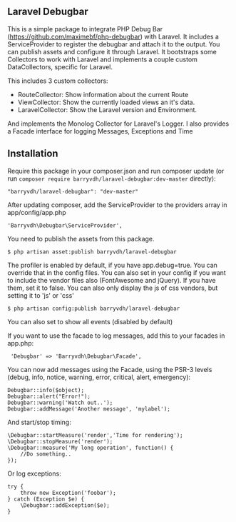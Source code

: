 ## Laravel Debugbar

This is a simple package to integrate PHP Debug Bar (https://github.com/maximebf/php-debugbar) with Laravel.
It includes a ServiceProvider to register the debugbar and attach it to the output. You can publish assets and configure it through Laravel.
It bootstraps some Collectors to work with Laravel and implements a couple custom DataCollectors, specific for Laravel.

This includes 3 custom collectors:
 - RouteCollector: Show information about the current Route
 - ViewCollector: Show the currently loaded views an it's data.
 - LaravelCollector: Show the Laravel version and Environment.

And implements the Monolog Collector for Laravel's Logger.
I also provides a Facade interface for logging Messages, Exceptions and Time

## Installation

Require this package in your composer.json and run composer update (or run `composer require barryvdh/laravel-debugbar:dev-master` directly):

    "barryvdh/laravel-debugbar": "dev-master"

After updating composer, add the ServiceProvider to the providers array in app/config/app.php

    'Barryvdh\Debugbar\ServiceProvider',

You need to publish the assets from this package.

    $ php artisan asset:publish barryvdh/laravel-debugbar

The profiler is enabled by default, if you have app.debug=true. You can override that in the config files.
You can also set in your config if you want to include the vendor files also (FontAwesome and jQuery). If you have them, set it to false.
You can also only display the js of css vendors, but setting it to 'js' or 'css'

    $ php artisan config:publish barryvdh/laravel-debugbar

You can also set to show all events (disabled by default)

If you want to use the facade to log messages, add this to your facades in app.php:

     'Debugbar' => 'Barryvdh\Debugbar\Facade',

You can now add messages using the Facade, using the PSR-3 levels (debug, info, notice, warning, error, critical, alert, emergency):

    Debugbar::info($object);
    Debugbar::alert("Error!");
    Debugbar::warning('Watch out..');
    Debugbar::addMessage('Another message', 'mylabel');

And start/stop timing:

    \Debugbar::startMeasure('render','Time for rendering');
    \Debugbar::stopMeasure('render');
    \Debugbar::measure('My long operation', function() {
        //Do something..
    });

Or log exceptions:

    try {
        throw new Exception('foobar');
    } catch (Exception $e) {
        \Debugbar::addException($e);
    }